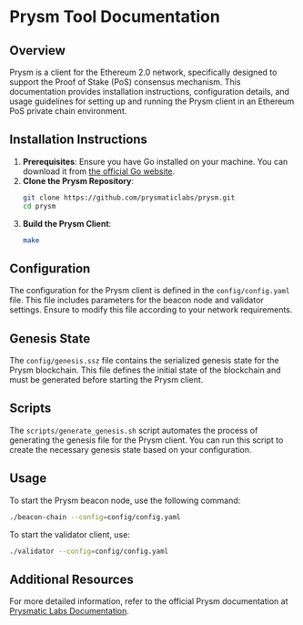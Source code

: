 # Prysm Tool Documentation

## Overview
Prysm is a client for the Ethereum 2.0 network, specifically designed to support the Proof of Stake (PoS) consensus mechanism. This documentation provides installation instructions, configuration details, and usage guidelines for setting up and running the Prysm client in an Ethereum PoS private chain environment.

## Installation Instructions
1. **Prerequisites**: Ensure you have Go installed on your machine. You can download it from [the official Go website](https://golang.org/dl/).
2. **Clone the Prysm Repository**:
   ```bash
   git clone https://github.com/prysmaticlabs/prysm.git
   cd prysm
   ```
3. **Build the Prysm Client**:
   ```bash
   make
   ```

## Configuration
The configuration for the Prysm client is defined in the `config/config.yaml` file. This file includes parameters for the beacon node and validator settings. Ensure to modify this file according to your network requirements.

## Genesis State
The `config/genesis.ssz` file contains the serialized genesis state for the Prysm blockchain. This file defines the initial state of the blockchain and must be generated before starting the Prysm client.

## Scripts
The `scripts/generate_genesis.sh` script automates the process of generating the genesis file for the Prysm client. You can run this script to create the necessary genesis state based on your configuration.

## Usage
To start the Prysm beacon node, use the following command:
```bash
./beacon-chain --config=config/config.yaml
```

To start the validator client, use:
```bash
./validator --config=config/config.yaml
```

## Additional Resources
For more detailed information, refer to the official Prysm documentation at [Prysmatic Labs Documentation](https://docs.prysmaticlabs.com/).